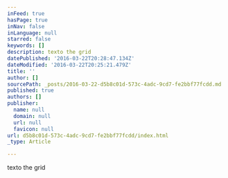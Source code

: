```yaml
---
inFeed: true
hasPage: true
inNav: false
inLanguage: null
starred: false
keywords: []
description: texto the grid
datePublished: '2016-03-22T20:28:47.134Z'
dateModified: '2016-03-22T20:25:21.479Z'
title: ''
author: []
sourcePath: _posts/2016-03-22-d5b8c01d-573c-4adc-9cd7-fe2bbf77fcdd.md
published: true
authors: []
publisher:
  name: null
  domain: null
  url: null
  favicon: null
url: d5b8c01d-573c-4adc-9cd7-fe2bbf77fcdd/index.html
_type: Article

---
```

texto the grid